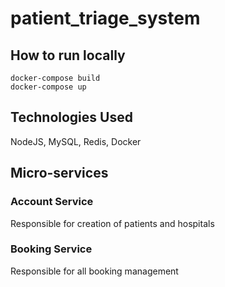 # patient_triage_system

## How to run locally

```
docker-compose build
docker-compose up
```

## Technologies Used
NodeJS, MySQL, Redis, Docker

## Micro-services

### Account Service
Responsible for creation of patients and hospitals

### Booking Service
Responsible for all booking management
